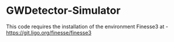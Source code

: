 # GWDetector-Simulator
This code requires the installation of the environment Finesse3 at - https://git.ligo.org/finesse/finesse3
